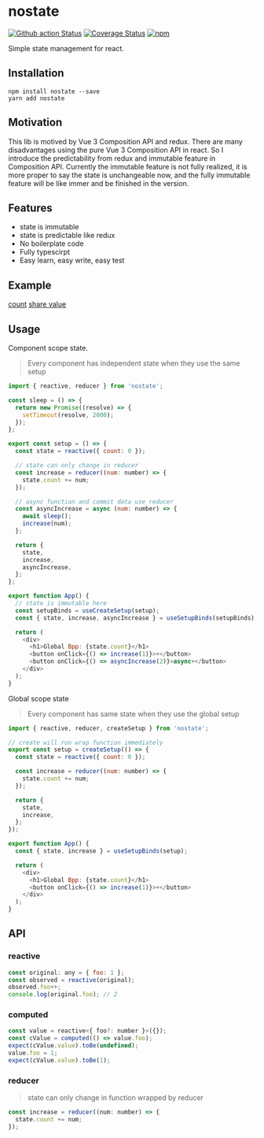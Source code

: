 # nostate

[![Github action Status](https://github.com/wangtao0101/nostate/workflows/build/badge.svg)](https://github.com/wangtao0101/nostate/actions)
[![Coverage Status](https://coveralls.io/repos/github/wangtao0101/nostate/badge.svg)](https://coveralls.io/github/wangtao0101/nostate)
[![npm](https://img.shields.io/npm/v/nostate.svg?label=)](https://www.npmjs.com/package/nostate)

Simple state management for react.

## Installation

```
npm install nostate --save
yarn add nostate
```

## Motivation

This lib is motived by Vue 3 Composition API and redux. There are many disadvantages using
the pure Vue 3 Composition API in react. So I introduce the predictability from redux and immutable
feature in Composition API.
Currently the immutable feature is not fully realized, it is more proper to say the state is unchangeable now, and the fully immutable feature will be like immer and be finished in the version.

## Features

- state is immutable
- state is predictable like redux
- No boilerplate code
- Fully typescirpt
- Easy learn, easy write, easy test

## Example

[count](https://codesandbox.io/s/bold-sanderson-cshtw)
[share value](https://codesandbox.io/s/determined-wood-2ymxh?file=/src/globalState.ts)

## Usage

Component scope state.

> Every component has independent state when they use the same setup

```js
import { reactive, reducer } from 'nostate';

const sleep = () => {
  return new Promise((resolve) => {
    setTimeout(resolve, 2000);
  });
};

export const setup = () => {
  const state = reactive({ count: 0 });

  // state can only change in reducer
  const increase = reducer((num: number) => {
    state.count += num;
  });

  // async function and commit data use reducer
  const asyncIncrease = async (num: number) => {
    await sleep();
    increase(num);
  };

  return {
    state,
    increase,
    asyncIncrease,
  };
};

export function App() {
  // state is immutable here
  const setupBinds = useCreateSetup(setup);
  const { state, increase, asyncIncrease } = useSetupBinds(setupBinds);

  return (
    <div>
      <h1>Global Bpp: {state.count}</h1>
      <button onClick={() => increase(1)}>+</button>
      <button onClick={() => asyncIncrease(2)}>async+</button>
    </div>
  );
}
```

Global scope state

> Every component has same state when they use the global setup

```js
import { reactive, reducer, createSetup } from 'nostate';

// create will run wrap function immediately
export const setup = createSetup(() => {
  const state = reactive({ count: 0 });

  const increase = reducer((num: number) => {
    state.count += num;
  });

  return {
    state,
    increase,
  };
});

export function App() {
  const { state, increase } = useSetupBinds(setup);

  return (
    <div>
      <h1>Global Bpp: {state.count}</h1>
      <button onClick={() => increase(1)}>+</button>
    </div>
  );
}
```

## API

### reactive

```js
const original: any = { foo: 1 };
const observed = reactive(original);
observed.foo++;
console.log(original.foo); // 2
```

### computed

```js
const value = reactive<{ foo?: number }>({});
const cValue = computed(() => value.foo);
expect(cValue.value).toBe(undefined);
value.foo = 1;
expect(cValue.value).toBe(1);
```

### reducer

> state can only change in function wrapped by reducer

```js
const increase = reducer((num: number) => {
  state.count += num;
});
```
